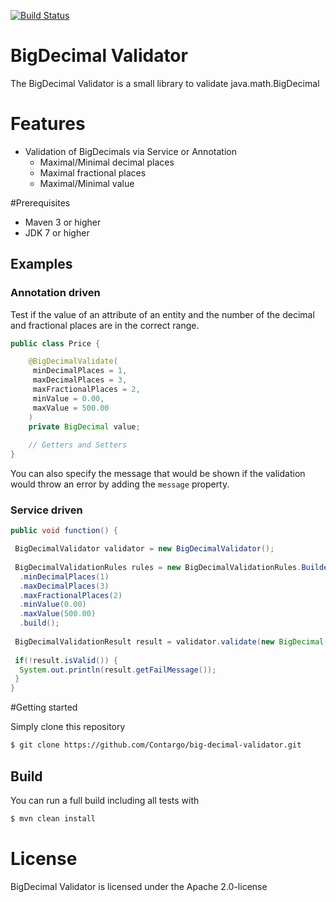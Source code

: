 [![Build Status](https://travis-ci.org/Contargo/big-decimal-validator.svg?branch=master)](https://travis-ci.org/Contargo/big-decimal-validator)

BigDecimal Validator
=========

The BigDecimal Validator is a small library to validate java.math.BigDecimal

# Features
* Validation of BigDecimals via Service or Annotation
  * Maximal/Minimal decimal places
  * Maximal fractional places
  * Maximal/Minimal value

#Prerequisites
 - Maven 3 or higher
 - JDK 7 or higher

## Examples

### Annotation driven

Test if the value of an attribute of an entity and the number of the decimal and fractional places are in the correct range.
```java
public class Price {

    @BigDecimalValidate(
     minDecimalPlaces = 1,
     maxDecimalPlaces = 3,
     maxFractionalPlaces = 2,
     minValue = 0.00,
     maxValue = 500.00
    )
    private BigDecimal value;
    
    // Getters and Setters
}
```

You can also specify the message that would be shown if the validation would throw an error by adding the ```message``` property.


### Service driven

```java
public void function() {

 BigDecimalValidator validator = new BigDecimalValidator();
 
 BigDecimalValidationRules rules = new BigDecimalValidationRules.Builder()
  .minDecimalPlaces(1)
  .maxDecimalPlaces(3)
  .maxFractionalPlaces(2)
  .minValue(0.00)
  .maxValue(500.00)
  .build();
 
 BigDecimalValidationResult result = validator.validate(new BigDecimal("250.00"), rules);
 
 if(!result.isValid()) {
  System.out.println(result.getFailMessage());
 }
}
```


#Getting started

Simply clone this repository
```sh
$ git clone https://github.com/Contargo/big-decimal-validator.git
```

## Build 

You can run a full build including all tests with
```sh
$ mvn clean install
```

# License

BigDecimal Validator is licensed under the Apache 2.0-license
